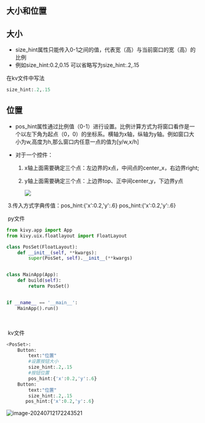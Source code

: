 ## 大小和位置

## 大小

- size_hint属性只能传入0-1之间的值，代表宽（高）与当前窗口的宽（高）的比例
- 例如size_hint:0.2,0.15 可以省略写为size_hint:.2,.15

在kv文件中写法

```python
size_hint:.2,.15
```

## 位置

- pos_hint属性通过比例值（0-1）进行设置。比例计算方式为将窗口看作是一个以左下角为起点（0，0）的坐标系。横轴为x轴，纵轴为y轴。例如窗口大小为w,高度为h,那么窗口内任意一点的值为[y/w,x/h]

- 对于一个控件：

  1. x轴上面需要确定三个点：左边界的x点，中间点的center_x，右边界right;

  2. y轴上面需要确定三个点：上边界top、正中间center_y，下边界y点

     ![](http://111.229.225.13:81/i/2024/07/12/sfrd85-2.png)

​		3.传入方式字典传值：pos_hint:{'x':0.2,'y':.6}  pos_hint:{'x':0.2,'y':.6}

​		py文件

```python
from kivy.app import App
from kivy.uix.floatlayout import FloatLayout

class PosSet(FloatLayout):
    def __init__(self, **kwargs):
        super(PosSet, self).__init__(**kwargs)


class MainApp(App):
    def build(self):
        return PosSet()


if __name__ == '__main__':
    MainApp().run()

```



​	

​		kv文件

```python
<PosSet>:
    Button:
        text:"位置"
        #设置按钮大小
        size_hint:.2,.15
        #按钮位置
        pos_hint:{'x':0.2,'y':.6}
    Button:
        text:"位置"
        size_hint:.2,.15
       pos_hint:{'x':0.2,'y':.6}
```

![image-20240712172243521](http://111.229.225.13:81/i/2024/07/12/si2lr9-2.png)